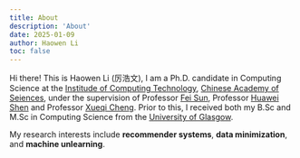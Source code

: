 ```yaml
---
title: About
description: 'About'
date: 2025-01-09
author: Haowen Li
toc: false
---
```

Hi there! This is Haowen Li (厉浩文), I am a Ph.D. candidate in Computing Science at the [Institude of Computing Technology]([http:///](http://english.ict.cas.cn/)), [Chinese Academy of Seiences](https://english.cas.cn/), under the supervision of Professor [Fei Sun](https://ofey.me/), Professor [Huawei Shen](https://ict.cas.cn/sourcedb/cn/jssrck/201402/t20140221_4037648.html) and Professor [Xueqi Cheng](http://www.bigdatalab.ac.cn/cxq/). Prior to this, I received both my B.Sc and M.Sc in Computing Science from the [University of Glasgow](https://www.gla.ac.uk/).

My research interests include **recommender systems**, **data minimization**, and **machine unlearning**.